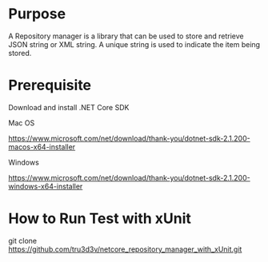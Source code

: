 # Purpose 
A Repository manager is a library that can be used to store and retrieve JSON string or XML string. A unique string is used to indicate the item being stored.

# Prerequisite

Download and install .NET Core SDK

Mac OS

https://www.microsoft.com/net/download/thank-you/dotnet-sdk-2.1.200-macos-x64-installer

Windows

https://www.microsoft.com/net/download/thank-you/dotnet-sdk-2.1.200-windows-x64-installer

# How to Run Test with xUnit

git clone https://github.com/tru3d3v/netcore_repository_manager_with_xUnit.git

